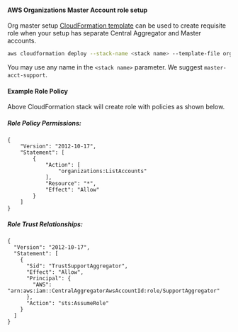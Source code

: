 #### AWS Organizations Master Account role setup

Org master setup [CloudFormation template](../org-master-cf-template.yaml) can be used to create requisite role 
when your setup has separate Central Aggregator and Master accounts.

```bash
aws cloudformation deploy --stack-name <stack name> --template-file org-master-cf-template.yaml --parameter-overrides CentralAggregatorAwsAccountId=<central aggregator account id> --capabilities CAPABILITY_IAM CAPABILITY_NAMED_IAM --profile aws_profile 
```

You may use any name in the `<stack name>` parameter. We suggest `master-acct-support`.

#### Example Role Policy
Above CloudFormation stack will create role with policies as shown below.

##### Role Policy Permissions:

```
{
    "Version": "2012-10-17",
    "Statement": [
        {
            "Action": [
                "organizations:ListAccounts"
            ],
            "Resource": "*",
            "Effect": "Allow"
        }
    ]
}
```

##### Role Trust Relationships:

```
{
  "Version": "2012-10-17",
  "Statement": [
    {
      "Sid": "TrustSupportAggregator",
      "Effect": "Allow",
      "Principal": {
        "AWS": "arn:aws:iam::CentralAggregatorAwsAccountId:role/SupportAggregator"
      },
      "Action": "sts:AssumeRole"
    }
  ]
}
```